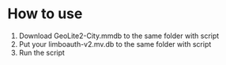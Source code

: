 # How to use
1. Download GeoLite2-City.mmdb to the same folder with script
2. Put your limboauth-v2.mv.db to the same folder with script
3. Run the script
